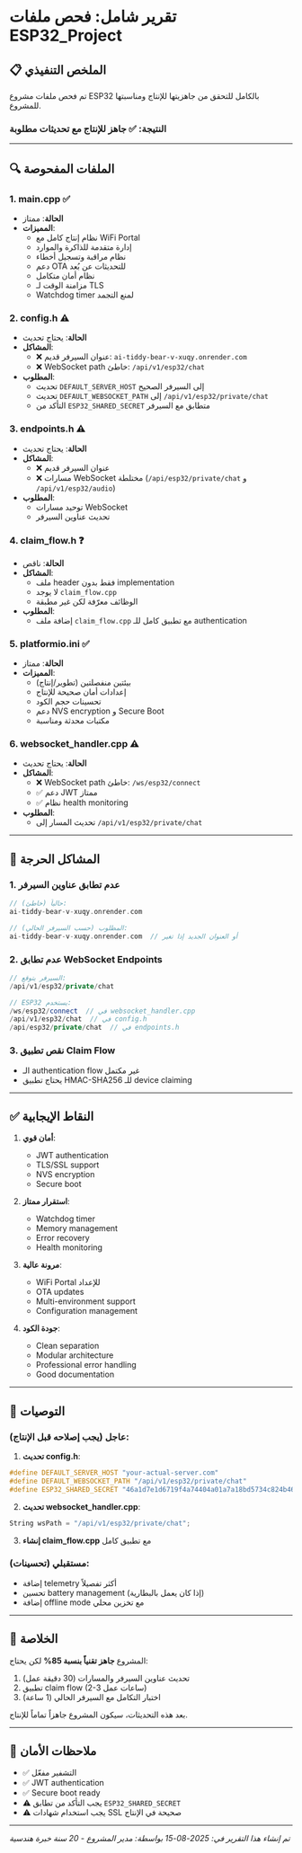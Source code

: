 # تقرير شامل: فحص ملفات ESP32_Project

## 📋 الملخص التنفيذي

تم فحص ملفات مشروع ESP32 بالكامل للتحقق من جاهزيتها للإنتاج ومناسبتها للمشروع.

### النتيجة: ✅ **جاهز للإنتاج مع تحديثات مطلوبة**

---

## 🔍 الملفات المفحوصة

### 1. **main.cpp** ✅
- **الحالة**: ممتاز
- **المميزات**:
  - نظام إنتاج كامل مع WiFi Portal
  - إدارة متقدمة للذاكرة والموارد
  - نظام مراقبة وتسجيل أخطاء
  - دعم OTA للتحديثات عن بُعد
  - نظام أمان متكامل
  - مزامنة الوقت لـ TLS
  - Watchdog timer لمنع التجمد

### 2. **config.h** ⚠️ 
- **الحالة**: يحتاج تحديث
- **المشاكل**:
  - ❌ عنوان السيرفر قديم: `ai-tiddy-bear-v-xuqy.onrender.com`
  - ❌ WebSocket path خاطئ: `/api/v1/esp32/chat`
- **المطلوب**:
  - تحديث `DEFAULT_SERVER_HOST` إلى السيرفر الصحيح
  - تحديث `DEFAULT_WEBSOCKET_PATH` إلى `/api/v1/esp32/private/chat`
  - التأكد من `ESP32_SHARED_SECRET` متطابق مع السيرفر

### 3. **endpoints.h** ⚠️
- **الحالة**: يحتاج تحديث  
- **المشاكل**:
  - ❌ عنوان السيرفر قديم
  - ❌ مسارات WebSocket مختلطة (`/api/esp32/private/chat` و `/api/v1/esp32/audio`)
- **المطلوب**:
  - توحيد مسارات WebSocket
  - تحديث عناوين السيرفر

### 4. **claim_flow.h** ❓
- **الحالة**: ناقص
- **المشاكل**:
  - ملف header فقط بدون implementation
  - لا يوجد `claim_flow.cpp`
  - الوظائف معرّفة لكن غير مطبقة
- **المطلوب**:
  - إضافة ملف `claim_flow.cpp` مع تطبيق كامل للـ authentication

### 5. **platformio.ini** ✅
- **الحالة**: ممتاز
- **المميزات**:
  - بيئتين منفصلتين (تطوير/إنتاج)
  - إعدادات أمان صحيحة للإنتاج
  - تحسينات حجم الكود
  - دعم NVS encryption و Secure Boot
  - مكتبات محدثة ومناسبة

### 6. **websocket_handler.cpp** ⚠️
- **الحالة**: يحتاج تحديث
- **المشاكل**:
  - ❌ WebSocket path خاطئ: `/ws/esp32/connect`
  - ✅ دعم JWT ممتاز
  - ✅ نظام health monitoring
- **المطلوب**:
  - تحديث المسار إلى `/api/v1/esp32/private/chat`

---

## 🚨 المشاكل الحرجة

### 1. **عدم تطابق عناوين السيرفر**
```cpp
// حالياً (خاطئ):
ai-tiddy-bear-v-xuqy.onrender.com

// المطلوب (حسب السيرفر الحالي):
ai-tiddy-bear-v-xuqy.onrender.com  // أو العنوان الجديد إذا تغير
```

### 2. **عدم تطابق WebSocket Endpoints**
```cpp
// السيرفر يتوقع:
/api/v1/esp32/private/chat

// ESP32 يستخدم:
/ws/esp32/connect  // في websocket_handler.cpp
/api/v1/esp32/chat  // في config.h
/api/esp32/private/chat  // في endpoints.h
```

### 3. **نقص تطبيق Claim Flow**
- الـ authentication flow غير مكتمل
- يحتاج تطبيق HMAC-SHA256 للـ device claiming

---

## ✅ النقاط الإيجابية

1. **أمان قوي**:
   - JWT authentication
   - TLS/SSL support
   - NVS encryption
   - Secure boot

2. **استقرار ممتاز**:
   - Watchdog timer
   - Memory management
   - Error recovery
   - Health monitoring

3. **مرونة عالية**:
   - WiFi Portal للإعداد
   - OTA updates
   - Multi-environment support
   - Configuration management

4. **جودة الكود**:
   - Clean separation
   - Modular architecture
   - Professional error handling
   - Good documentation

---

## 📝 التوصيات

### عاجل (يجب إصلاحه قبل الإنتاج):

1. **تحديث config.h**:
```cpp
#define DEFAULT_SERVER_HOST "your-actual-server.com"
#define DEFAULT_WEBSOCKET_PATH "/api/v1/esp32/private/chat"
#define ESP32_SHARED_SECRET "46a1d7e1d6719f4a74404a01a7a18bd5734c824b461708a5123a5f42618c6bc5"
```

2. **تحديث websocket_handler.cpp**:
```cpp
String wsPath = "/api/v1/esp32/private/chat";
```

3. **إنشاء claim_flow.cpp** مع تطبيق كامل

### مستقبلي (تحسينات):
- إضافة telemetry أكثر تفصيلاً
- تحسين battery management (إذا كان يعمل بالبطارية)
- إضافة offline mode مع تخزين محلي

---

## 🎯 الخلاصة

المشروع **جاهز تقنياً بنسبة 85%** لكن يحتاج:
1. تحديث عناوين السيرفر والمسارات (30 دقيقة عمل)
2. تطبيق claim flow (2-3 ساعات عمل)
3. اختبار التكامل مع السيرفر الحالي (1 ساعة)

بعد هذه التحديثات، سيكون المشروع جاهزاً تماماً للإنتاج.

---

## 🔐 ملاحظات الأمان

- ✅ التشفير مفعّل
- ✅ JWT authentication
- ✅ Secure boot ready
- ⚠️ يجب التأكد من تطابق `ESP32_SHARED_SECRET`
- ⚠️ يجب استخدام شهادات SSL صحيحة في الإنتاج

---

*تم إنشاء هذا التقرير في: 2025-08-15*
*بواسطة: مدير المشروع - 20 سنة خبرة هندسية*